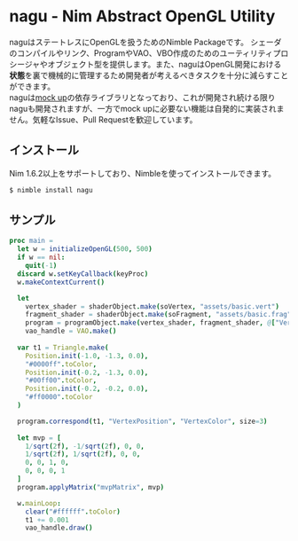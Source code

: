 # nagu - **N**im **A**bstract Open**G**L **U**tility
naguはステートレスにOpenGLを扱うためのNimble Packageです。
シェーダのコンパイルやリンク、ProgramやVAO、VBO作成のためのユーティリティプロシージャやオブジェクト型を提供します。また、naguはOpenGL開発における**状態**を裏で機械的に管理するため開発者が考えるべきタスクを十分に減らすことができます。  
naguは[mock up](https://www.github.com/mock-up/mock-up)の依存ライブラリとなっており、これが開発され続ける限りnaguも開発されますが、一方でmock upに必要ない機能は自発的に実装されません。気軽なIssue、Pull Requestを歓迎しています。

## インストール
Nim 1.6.2以上をサポートしており、Nimbleを使ってインストールできます。

```zsh
$ nimble install nagu
```

## サンプル
```nim
proc main =
  let w = initializeOpenGL(500, 500)
  if w == nil:
    quit(-1)
  discard w.setKeyCallback(keyProc)
  w.makeContextCurrent()

  let
    vertex_shader = shaderObject.make(soVertex, "assets/basic.vert")
    fragment_shader = shaderObject.make(soFragment, "assets/basic.frag")
    program = programObject.make(vertex_shader, fragment_shader, @["VertexPosition", "VertexColor"], @["mvpMatrix"])
    vao_handle = VAO.make()
  
  var t1 = Triangle.make(
    Position.init(-1.0, -1.3, 0.0),
    "#0000ff".toColor,
    Position.init(-0.2, -1.3, 0.0),
    "#00ff00".toColor,
    Position.init(-0.2, -0.2, 0.0),
    "#ff0000".toColor
  )

  program.correspond(t1, "VertexPosition", "VertexColor", size=3)
  
  let mvp = [
    1/sqrt(2f), -1/sqrt(2f), 0, 0,
    1/sqrt(2f), 1/sqrt(2f), 0, 0,
    0, 0, 1, 0,
    0, 0, 0, 1
  ]
  program.applyMatrix("mvpMatrix", mvp)

  w.mainLoop:
    clear("#ffffff".toColor)
    t1 += 0.001
    vao_handle.draw()
```